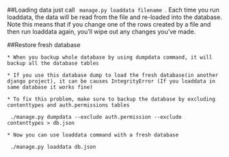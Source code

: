 
##Loading data
 just call <code> manage.py loaddata filename </code>. Each time you run loaddata, the data will be read from the file and re-loaded into the database. Note this means that if you change one of the rows created by a file and then run loaddata again, you’ll wipe out any changes you’ve made.

##Restore fresh database

    * When you backup whole database by using dumpdata command, it will backup all the database tables

    * If you use this database dump to load the fresh database(in another django project), it can be causes IntegrityError (If you loaddata in same database it works fine)

    * To fix this problem, make sure to backup the database by excluding contenttypes and auth.permissions tables

<code> ./manage.py dumpdata --exclude auth.permission --exclude contenttypes > db.json </code>

    * Now you can use loaddata command with a fresh database

<code> ./manage.py loaddata db.json </code>

